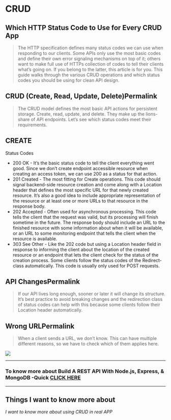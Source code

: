 #  CRUD

## Which HTTP Status Code to Use for Every CRUD App

> The HTTP specification defines many status codes we can use when responding to our clients. Some APIs only use the most basic codes and define their own error signaling mechanisms on top of it; others want to make full use of HTTPs collection of codes to tell their clients what’s going on. If you belong to the latter, this article is for you. This guide walks through the various CRUD operations and which status codes you should be using for clean API design.



## CRUD (Create, Read, Update, Delete)Permalink

> The CRUD model defines the most basic API actions for persistent storage. Create, read, update, and delete. They make up the lions-share of API endpoints. Let’s see which status codes meet their requirements.



## CREATE

Status Codes

- 200 OK - It’s the basic status code to tell the client everything went good. Since we don’t create endpoint accessible resource when creating an access token, we can use 200 as a status for that action.
- 201 Created - The most fitting for Create operations. This code should signal backend-side resource creation and come along with a Location header that defines the most specific URL for that newly created resource. It’s also a good idea to include appropriate representation of the resource or at least one or more URLs to that resource in the response body.
- 202 Accepted - Often used for asynchronous processing. This code tells the client that the request was valid, but its processing will finish sometime in the future. The response body should include an URL to the finished resource with some information about when it will be available, or an URL to some monitoring endpoint that tells the client when the resource is available.
- 303 See Other - Like the 202 code but using a Location header field in response to informing the client about the location of the created resource or an endpoint that lets the client check for the status of the creation process. Some clients follow the status codes of the Redirect-class automatically. This code is usually only used for POST requests.

## API ChangesPermalink
> If our API lives long enough, sooner or later it will change its structure. It’s best practice to avoid breaking changes and the redirection class of status codes can help with this because some clients follow their Location header automatically.

## Wrong URLPermalink

> When a client sends a URL, we don’t know. This can have multiple different reasons, so we have to check which of them applies here.

![](https://1.bp.blogspot.com/-NES44rDk7aY/XpsSeVDaRdI/AAAAAAAAHqc/BQ4NIgGXBtEVmilZbvazluMNAd06L5o6wCLcBGAsYHQ/s1600/api-list.PNG)

<hr>

### To know more about Build A REST API With Node.js, Express, & MongoDB -Quick [CLICK HERE](https://www.youtube.com/channel/UCFbNIlppjAuEX4znoulh0Cw)


<hr>

## Things I want to know more about

_I want to know more about using CRUD in real APP_
